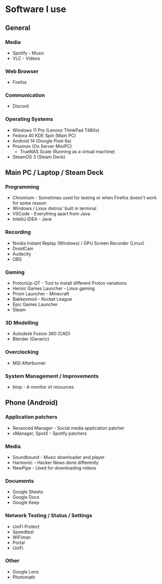 # Software I use

## General

### Media
- Spotify - Music
- VLC - Videos

### Web Browser
- Firefox

### Communication
- Discord

### Operating Systems
- Windows 11 Pro (Lenovo ThinkPad T480s)
- Fedora 40 KDE Spin (Main PC)
- Android 14 (Google Pixel 6a)
- Proxmox (On Server MiniPC)
    - TrueNAS Scale (Running as a virtual machine)
- SteamOS 3 (Steam Deck)

## Main PC / Laptop / Steam Deck

### Programming
- Chromium - Sometimes used for testing or when Firefox doesn't work for some reason
- Windows / Linux distros' built in terminal
- VSCode - Everything apart from Java
- IntelliJ IDEA - Java

### Recording
- Nvidia Instant Replay (Windows) / GPU Screen Recorder (Linux)
- DroidCam
- Audacity
- OBS

### Gaming
- ProtonUp-QT - Tool to install different Proton variations
- Heroic Games Launcher - Linux gaming
- Prism Launcher - Minecraft
- Bakkesmod - Rocket League
- Epic Games Launcher
- Steam

### 3D Modelling
- Autodesk Fusion 360 (CAD)
- Blender (Generic)

### Overclocking
- MSI Afterburner

### System Management / Improvements
- btop - A monitor of resources

## Phone (Android)

### Application patchers
- Revanced Manager - Social media application patcher
- xManager, SpotX - Spotify patchers

### Media
- Soundbound - Music downloader and player
- Harmonic - Hacker News done differently
- NewPipe - Used for downloading videos

### Documents
- Google Sheets
- Google Docs
- Google Keep

### Network Testing / Status / Settings
- UniFi Protect
- Speedtest
- WiFiman
- Portal
- UniFi

### Other
- Google Lens
- Photomath
